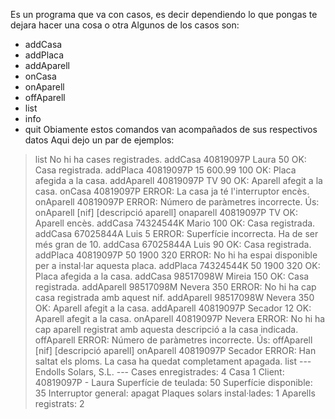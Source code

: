Es un programa que va con casos, es decir dependiendo lo que pongas
te dejara hacer una cosa o otra
Algunos de los casos son:
  - addCasa
  - addPlaca
  - addAparell
  - onCasa
  - onAparell
  - offAparell
  - list
  - info
  - quit
Obiamente estos comandos van acompañados de sus respectivos datos
Aqui dejo un par de ejemplos:
  >list
  No hi ha cases registrades.
  > addCasa 40819097P Laura 50
  OK: Casa registrada.
  > addPlaca 40819097P 15 600.99 100
  OK: Placa afegida a la casa.
  > addAparell 40819097P TV 90
  OK: Aparell afegit a la casa.
  > onCasa 40819097P
  ERROR: La casa ja té l'interruptor encès.
  > onAparell 40819097P
  ERROR: Número de paràmetres incorrecte.
  Ús: onAparell [nif] [descripció aparell]
  > onaparell 40819097P TV
  OK: Aparell encès.
  > addCasa 74324544K Mario 100
  OK: Casa registrada.
  > addCasa 67025844A Luis 5
  ERROR: Superfície incorrecta. Ha de ser més gran de 10.
  > addCasa 67025844A Luis 90
  OK: Casa registrada.
  > addPlaca 40819097P 50 1900 320
  ERROR: No hi ha espai disponible per a instal·lar aquesta placa.
  > addPlaca 74324544K 50 1900 320
  OK: Placa afegida a la casa.
  > addCasa 98517098W Mireia 150
  OK: Casa registrada.
  > addAparell 98517098M Nevera 350
  ERROR: No hi ha cap casa registrada amb aquest nif.
  > addAparell 98517098W Nevera 350
  OK: Aparell afegit a la casa.
  > addAparell 40819097P Secador 12
  OK: Aparell afegit a la casa.
  > onAparell 40819097P Nevera
  ERROR: No hi ha cap aparell registrat amb aquesta descripció a la casa
  indicada.
  > offAparell
  ERROR: Número de paràmetres incorrecte.
  Ús: offAparell [nif] [descripció aparell]
  > onAparell 40819097P Secador
  ERROR: Han saltat els ploms. La casa ha quedat completament apagada.
  > list
  --- Endolls Solars, S.L. ---
  Cases enregistrades: 4
  Casa 1
  Client: 40819097P - Laura
  Superfície de teulada: 50
  Superfície disponible: 35
  Interruptor general: apagat
  Plaques solars instal·lades: 1
  Aparells registrats: 2
